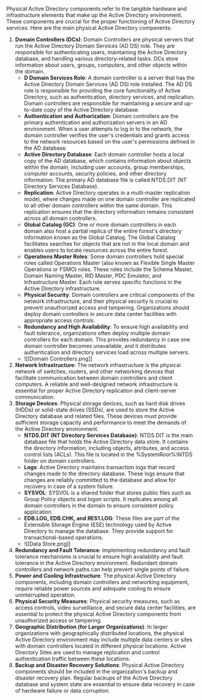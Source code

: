 Physical Active Directory components refer to the tangible hardware and infrastructure elements that make up the Active Directory environment. These components are crucial for the proper functioning of Active Directory services. Here are the main physical Active Directory components:

1. **Domain Controllers (DCs)**: Domain Controllers are physical servers that run the Active Directory Domain Services (AD DS) role. They are responsible for authenticating users, maintaining the Active Directory database, and handling various directory-related tasks. DCs store information about users, groups, computers, and other objects within the domain.
	- **D Domain Services Role**: A domain controller is a server that has the Active Directory Domain Services (AD DS) role installed. The AD DS role is responsible for providing the core functionality of Active Directory, such as authentication, directory services, and replication. Domain controllers are responsible for maintaining a secure and up-to-date copy of the Active Directory database.
	- **Authentication and Authorization**: Domain controllers are the primary authentication and authorization servers in an AD environment. When a user attempts to log in to the network, the domain controller verifies the user's credentials and grants access to the network resources based on the user's permissions defined in the AD database.
	- **Active Directory Database**: Each domain controller hosts a local copy of the AD database, which contains information about objects within the domain, including user accounts, group memberships, computer accounts, security policies, and other directory information. The primary AD database file is called NTDS.DIT (NT Directory Services Database).
	- **Replication**: Active Directory operates in a multi-master replication model, where changes made on one domain controller are replicated to all other domain controllers within the same domain. This replication ensures that the directory information remains consistent across all domain controllers.
	- **Global Catalog (GC)**: One or more domain controllers in each domain also host a partial replica of the entire forest's directory information known as the Global Catalog. The Global Catalog facilitates searches for objects that are not in the local domain and enables users to locate resources across the entire forest.
	- **Operations Master Roles**: Some domain controllers hold special roles called Operations Master (also known as Flexible Single Master Operations or FSMO) roles. These roles include the Schema Master, Domain Naming Master, RID Master, PDC Emulator, and Infrastructure Master. Each role serves specific functions in the Active Directory infrastructure.
	- **Physical Security**: Domain controllers are critical components of the network infrastructure, and their physical security is crucial to prevent unauthorized access and tampering. Organizations should deploy domain controllers in secure data center facilities with appropriate access controls.
	- **Redundancy and High Availability**: To ensure high availability and fault tolerance, organizations often deploy multiple domain controllers for each domain. This provides redundancy in case one domain controller becomes unavailable, and it distributes authentication and directory services load across multiple servers.
	- ![[Domain Controllers.png]]
2. **Network Infrastructure**: The network infrastructure is the physical network of switches, routers, and other networking devices that facilitate communication between domain controllers and client computers. A reliable and well-designed network infrastructure is essential for proper Active Directory replication and client-server communication.
3. **Storage Devices**: Physical storage devices, such as hard disk drives (HDDs) or solid-state drives (SSDs), are used to store the Active Directory database and related files. These devices must provide sufficient storage capacity and performance to meet the demands of the Active Directory environment.
	- **NTDS.DIT (NT Directory Services Database)**: NTDS.DIT is the main database file that holds the Active Directory data store. It contains the directory information, including objects, attributes, and access control lists (ACLs). This file is located in the %SystemRoot%\NTDS folder on domain controllers.
	- **Logs**: Active Directory maintains transaction logs that record changes made to the directory database. These logs ensure that changes are reliably committed to the database and allow for recovery in case of a system failure.
	- **SYSVOL**: SYSVOL is a shared folder that stores public files such as Group Policy objects and logon scripts. It replicates among all domain controllers in the domain to ensure consistent policy application.
	- **EDB.LOG, EDB.CHK, and RES1.LOG**: These files are part of the Extensible Storage Engine (ESE) technology used by Active Directory to manage the database. They provide support for transactional-based operations.
	- ![[Data Store.png]]
4. **Redundancy and Fault Tolerance**: Implementing redundancy and fault tolerance mechanisms is crucial to ensure high availability and fault tolerance in the Active Directory environment. Redundant domain controllers and network paths can help prevent single points of failure.
5. **Power and Cooling Infrastructure**: The physical Active Directory components, including domain controllers and networking equipment, require reliable power sources and adequate cooling to ensure uninterrupted operation.
6. **Physical Security Measures**: Physical security measures, such as access controls, video surveillance, and secure data center facilities, are essential to protect the physical Active Directory components from unauthorized access or tampering.
7. **Geographic Distribution (for Larger Organizations)**: In larger organizations with geographically distributed locations, the physical Active Directory environment may include multiple data centers or sites with domain controllers located in different physical locations. Active Directory Sites are used to manage replication and control authentication traffic between these locations.
8. **Backup and Disaster Recovery Solutions**: Physical Active Directory components should be included in the organization's backup and disaster recovery plan. Regular backups of the Active Directory database and system state are essential to ensure data recovery in case of hardware failure or data corruption.